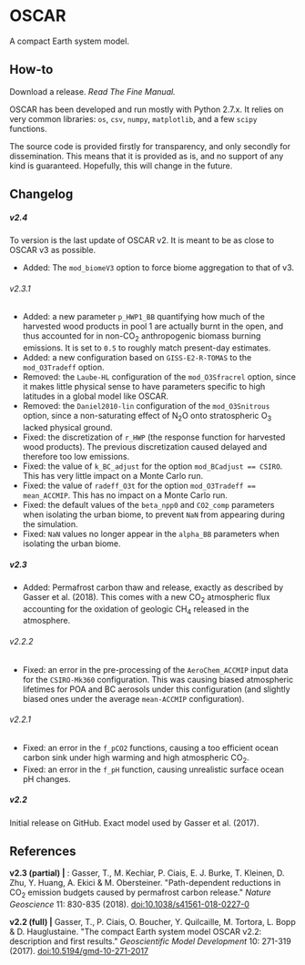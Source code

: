 # OSCAR
A compact Earth system model.


## How-to

Download a release. *Read The Fine Manual.*

OSCAR has been developed and run mostly with Python 2.7.x. It relies on very common libraries: `os`, `csv`, `numpy`, `matplotlib`, and a few `scipy` functions.

The source code is provided firstly for transparency, and only secondly for dissemination. This means that it is provided as is, and no support of any kind is guaranteed. Hopefully, this will change in the future.


## Changelog

##### v2.4
To version is the last update of OSCAR v2. It is meant to be as close to OSCAR v3 as possible.
* Added: The `mod_biomeV3` option to force biome aggregation to that of v3.

###### v2.3.1
* Added: a new parameter `p_HWP1_BB` quantifying how much of the harvested wood products in pool 1 are actually burnt in the open, and thus accounted for in non-CO<sub>2</sub> anthropogenic biomass burning emissions. It is set to `0.5` to roughly match present-day estimates.
* Added: a new configuration based on `GISS-E2-R-TOMAS` to the `mod_O3Tradeff` option.
* Removed: the `Laube-HL` configuration of the `mod_O3Sfracrel` option, since it makes little physical sense to have parameters specific to high latitudes in a global model like OSCAR.
* Removed: the `Daniel2010-lin` configuration of the `mod_O3Snitrous` option, since a non-saturating effect of N<sub>2</sub>O onto stratospheric O<sub>3</sub> lacked physical ground.
* Fixed: the discretization of `r_HWP` (the response function for harvested wood products). The previous discretization caused delayed and therefore too low emissions.
* Fixed: the value of `k_BC_adjust` for the option `mod_BCadjust == CSIRO`. This has very little impact on a Monte Carlo run.
* Fixed: the value of `radeff_O3t` for the option `mod_O3Tradeff == mean_ACCMIP`. This has no impact on a Monte Carlo run.
* Fixed: the default values of the `beta_npp0` and `CO2_comp` parameters when isolating the urban biome, to prevent `NaN` from appearing during the simulation.
* Fixed: `NaN` values no longer appear in the `alpha_BB` parameters when isolating the urban biome.

##### v2.3
* Added: Permafrost carbon thaw and release, exactly as described by Gasser et al. (2018). This comes with a new CO<sub>2</sub> atmospheric flux accounting for the oxidation of geologic CH<sub>4</sub> released in the atmosphere.

###### v2.2.2
* Fixed: an error in the pre-processing of the `AeroChem_ACCMIP` input data for the `CSIRO-Mk360` configuration. This was causing biased atmospheric lifetimes for POA and BC aerosols under this configuration (and slightly biased ones under the average `mean-ACCMIP` configuration).

###### v2.2.1
* Fixed: an error in the `f_pCO2` functions, causing a too efficient ocean carbon sink under high warming and high atmospheric CO<sub>2</sub>.
* Fixed: an error in the `f_pH` function, causing unrealistic surface ocean pH changes.

##### v2.2
Initial release on GitHub. Exact model used by Gasser et al. (2017).


## References

**v2.3 (partial) |** : Gasser, T., M. Kechiar, P. Ciais, E. J. Burke, T. Kleinen, D. Zhu, Y. Huang, A. Ekici & M. Obersteiner. "Path-dependent reductions in CO<sub>2</sub> emission budgets caused by permafrost carbon release." *Nature Geoscience* 11: 830-835 (2018). [doi:10.1038/s41561-018-0227-0](https://doi.org/doi:10.1038/s41561-018-0227-0)

**v2.2 (full) |** Gasser, T., P. Ciais, O. Boucher, Y. Quilcaille, M. Tortora, L. Bopp & D. Hauglustaine. "The compact Earth system model OSCAR v2.2: description and first results." *Geoscientific Model Development* 10: 271-319 (2017). [doi:10.5194/gmd-10-271-2017](https://doi.org/doi:10.5194/gmd-10-271-2017)
